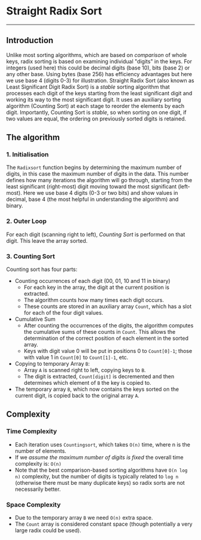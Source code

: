 # Straight Radix Sort

--- 

## Introduction
Unlike most sorting algorithms, which are based on *comparison* of whole
keys, radix sorting is based on examining individual "digits" in the
keys. For integers (used here) this could be decimal digits (base 10), bits (base 2) or any other
base. Using bytes (base 256) has efficiency advantages but here we use base 4
(digits 0-3) for illustration.
Straight Radix Sort (also known as Least Significant Digit Radix Sort)
is a *stable* sorting algorithm that processes each digit of the keys
starting from the least significant digit and working its
way to the most significant digit. It uses an
auxiliary sorting algorithm (Counting Sort) at each stage to reorder the
elements by each digit. Importantly, Counting Sort is *stable*, so when sorting
on one digit, if two values are equal, the ordering on previously sorted
digits is retained.

## The algorithm
### 1. Initialisation
The ```Radixsort``` function begins by determining the maximum number of digits, in this case the maximum number of digits
in the data. This number defines how many iterations the algorithm will go through, 
starting from the least significant (right-most) digit moving toward the most
significant (left-most). Here we use base 4 digits (0-3 or two bits)
and show values in decimal, base 4 (the most helpful in understanding
the algorithm) and binary.

### 2. Outer Loop
For each digit (scanning right to left), *Counting Sort* is performed on that
digit. This leave the array sorted.

### 3. Counting Sort

Counting sort has four parts:

* Counting occurrences of each digit (00, 01, 10 and 11 in binary)
    * For each key in the array, the digit at the current position is extracted.
    * The algorithm counts how many times each digit occurs.
    * These counts are stored in an auxiliary array ```Count```, which has a slot for each of the four digit values.
* Cumulative Sum
    * After counting the occurrences of the digits, the algorithm computes the cumulative sums of these counts
  in ```Count```. This allows the determination of the correct position of each element in the sorted array.
    * Keys with digit value 0 will be put in positions 0 to ```Count[0]-1```; those with value 1 in ```Count[0]``` to ```Count[1]-1```, etc.
* Copying to temporary Array ```B```:
    * Array ```A``` is scanned right to left, copying keys to ```B```.
    * The digit is extracted, ```Count[digit]``` is decremented and then
      determines which element of ```B``` the key is copied to.
* The temporary array ```B```, which now contains
the keys sorted on the current digit, is copied back to the original array ```A```.

## Complexity
### Time Complexity
* Each iteration uses ```Countingsort```, which takes ```O(n)``` time, where n is the number of elements.
* If we *assume the maximum number of digits is fixed* the overall time complexity is: ```O(n)```
* Note that the best comparison-based sorting algorithms have ```O(n log n)```
  complexity, but the number of digits is typically related to ```log n```
  (otherwise there must be many duplicate keys)
  so radix sorts are not necessarily better.

### Space Complexity
* Due to the temporary array ```B``` we need ```O(n)``` extra space.
* The ```Count``` array is considered constant space (though potentially a
  very large radix could be used).


